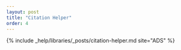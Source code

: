 ```yaml
---
layout: post
title: "Citation Helper"
order: 4
---
```


{% include _help/libraries/_posts/citation-helper.md site="ADS" %}
